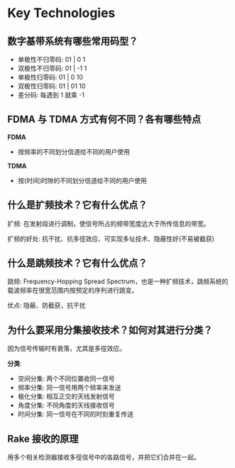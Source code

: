 # Key Technologies

## 数字基带系统有哪些常用码型？

* 单极性不归零码: 01 \| 0 1
* 双极性不归零码: 01 \| -1 1
* 单极性归零码: 01 \| 0 10
* 双极性归零码: 01 \| 01 10
* 差分码: 每遇到 1 就乘 -1

## FDMA 与 TDMA 方式有何不同？各有哪些特点

**FDMA**

* 按频率的不同划分信道给不同的用户使用

**TDMA**

* 按\(时间\)时隙的不同划分信道给不同的用户使用

## 什么是扩频技术？它有什么优点？

扩频: 在发射段进行调制，使信号所占的频带宽度远大于所传信息的带宽。

扩频的好处: 抗干扰、抗多徑效应、可实现多址技术、隐蔽性好\(不易被截获\)

## 什么是跳频技术？它有什么优点？

跳频: Frequency-Hopping Spread Spectrum，也是一种扩频技术，跳频系统的载波频率在很宽范围内按预定的序列进行跳变。

优点: 隐蔽、防截获，抗干扰

## 为什么要采用分集接收技术？如何对其进行分类？

因为信号传输时有衰落，尤其是多徑效应。

**分类**:

* 空间分集: 两个不同位置收同一信号
* 频率分集: 同一信号用两个频率来发送
* 极化分集: 相互正交的天线发射信号
* 角度分集: 不同角度的天线接收信号
* 时间分集: 同一信号在不同的时刻重复传送

## Rake 接收的原理

用多个相关检测器接收多徑信号中的各路信号，并把它们合并在一起。

